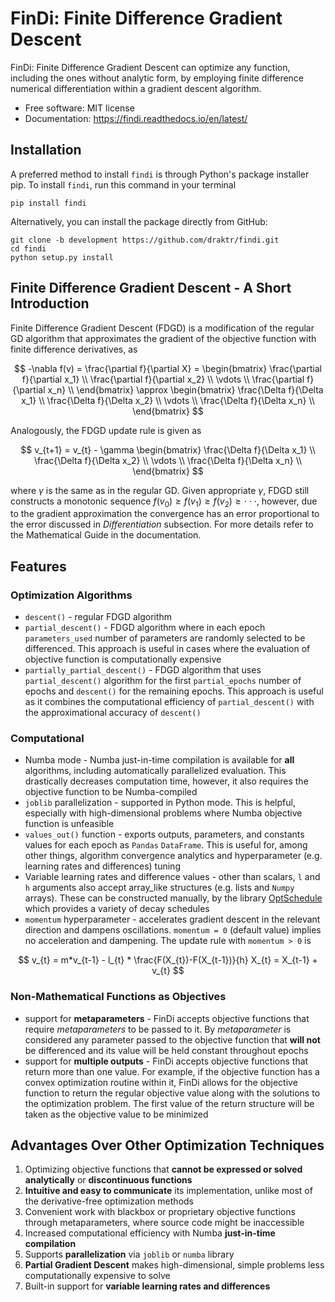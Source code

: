 # FinDi: Finite Difference Gradient Descent

FinDi: Finite Difference Gradient Descent can optimize any function, including the ones without analytic form, by employing finite difference numerical differentiation within a gradient descent algorithm.

* Free software: MIT license
* Documentation: <https://findi.readthedocs.io/en/latest/>

## Installation

A preferred method to install `findi` is through Python's package installer pip. To install `findi`, run this command in your terminal

```shell
pip install findi
```

Alternatively, you can install the package directly from GitHub:

```shell
git clone -b development https://github.com/draktr/findi.git
cd findi
python setup.py install
```

## Finite Difference Gradient Descent - A Short Introduction

Finite Difference Gradient Descent (FDGD) is a modification of the regular GD algorithm that approximates the gradient of the objective function with finite difference derivatives, as

$$
-\nabla f(v) = \frac{\partial f}{\partial X} =
\begin{bmatrix}
    \frac{\partial f}{\partial x_1} \\
    \frac{\partial f}{\partial x_2} \\
    \vdots                          \\
    \frac{\partial f}{\partial x_n} \\
\end{bmatrix}
\approx
\begin{bmatrix}
    \frac{\Delta f}{\Delta x_1} \\
    \frac{\Delta f}{\Delta x_2} \\
    \vdots                          \\
    \frac{\Delta f}{\Delta x_n} \\
\end{bmatrix}
$$

Analogously, the FDGD update rule is given as

$$
v_{t+1} = v_{t} - \gamma
\begin{bmatrix}
    \frac{\Delta f}{\Delta x_1} \\
    \frac{\Delta f}{\Delta x_2} \\
    \vdots                          \\
    \frac{\Delta f}{\Delta x_n} \\
\end{bmatrix}
$$

where $\gamma$ is the same as in the regular GD. Given appropriate $\gamma$, FDGD still constructs a monotonic sequence $f(v_{0}) \geq f(v_{1}) \geq f(v_{2}) \geq \cdot \cdot \cdot$, however, due to the gradient approximation the convergence has an error proportional to the error discussed in *Differentiation* subsection. For more details refer to the Mathematical Guide in the documentation.

## Features

### Optimization Algorithms

* `descent()` - regular FDGD algorithm
* `partial_descent()` - FDGD algorithm where in each epoch `parameters_used` number of parameters are randomly selected to be differenced. This approach is useful in cases where the evaluation of objective function is computationally expensive
* `partially_partial_descent()` - FDGD algorithm that uses `partial_descent()` algorithm for the first `partial_epochs` number of epochs and `descent()` for the remaining epochs. This approach is useful as it combines the computational efficiency of `partial_descent()` with the approximational accuracy of `descent()`

### Computational

* Numba mode - Numba just-in-time compilation is available for **all** algorithms, including automatically parallelized evaluation. This drastically decreases computation time, however, it also requires the objective function to be Numba-compiled
* `joblib` parallelization - supported in Python mode. This is helpful, especially with high-dimensional problems where Numba objective function is unfeasible
* `values_out()` function - exports outputs, parameters, and constants values for each epoch as `Pandas` `DataFrame`. This is useful for, among other things, algorithm convergence analytics and hyperparameter (e.g. learning rates and differences) tuning
* Variable learning rates and difference values - other than scalars, `l` and `h` arguments also accept array_like structures (e.g. lists and `Numpy` arrays). These can be constructed manually, by the library [OptSchedule](https://pypi.org/project/optschedule/) which provides a variety of decay schedules
* `momentum` hyperparameter - accelerates gradient descent in the relevant direction and dampens oscillations. `momentum = 0` (default value) implies no acceleration and dampening. The update rule with `momentum > 0` is

$$
v_{t} = m*v_{t-1} - l_{t} * \frac{F(X_{t})-F(X_{t-1})}{h}
X_{t} = X_{t-1} + v_{t}
$$

### Non-Mathematical Functions as Objectives

* support for **metaparameters** - FinDi accepts objective functions that require *metaparameters* to be passed to it. By *metaparameter* is considered any parameter passed to the objective function that **will not** be differenced and its value will be held constant throughout epochs
* support for **multiple outputs** - FinDi accepts objective functions that return more than one value. For example, if the objective function has a convex optimization routine within it, FinDi allows for the objective function to return the regular objective value along with the solutions to the optimization problem. The first value of the return structure will be taken as the objective value to be minimized

## Advantages Over Other Optimization Techniques

1) Optimizing objective functions that **cannot be expressed or solved analytically** or **discontinuous functions**
2) **Intuitive and easy to communicate** its implementation, unlike most of the derivative-free optimization methods
3) Convenient work with blackbox or proprietary objective functions through metaparameters, where source code might be inaccessible
4) Increased computational efficiency with Numba **just-in-time compilation**
5) Supports **parallelization** via `joblib` or `numba` library
6) **Partial Gradient Descent** makes high-dimensional, simple problems less computationally expensive to solve
7) Built-in support for **variable learning rates and differences**
